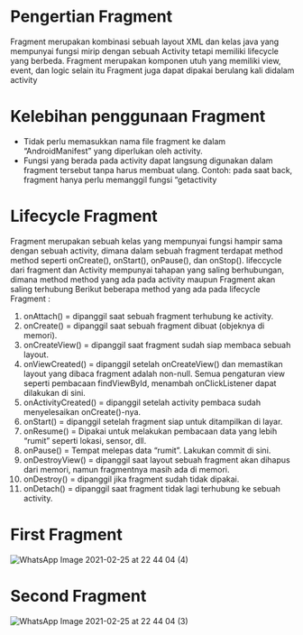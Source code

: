 # Pengertian Fragment
Fragment merupakan kombinasi sebuah layout XML dan kelas java yang mempunyai fungsi mirip dengan sebuah Activity tetapi memiliki lifecycle yang berbeda. Fragment merupakan komponen utuh yang memiliki view, event, dan logic selain itu
Fragment juga dapat dipakai berulang kali didalam activity 

# Kelebihan penggunaan Fragment
- Tidak perlu memasukkan nama file fragment ke dalam “AndroidManifest” yang diperlukan oleh activity.
- Fungsi yang berada pada activity dapat langsung digunakan dalam fragment tersebut tanpa harus membuat ulang. Contoh: pada saat back, fragment hanya perlu memanggil fungsi “getactivity

# Lifecycle Fragment
Fragment merupakan sebuah kelas yang mempunyai fungsi hampir sama dengan sebuah activity, dimana dalam sebuah fragment terdapat method method seperti onCreate(),  onStart(), onPause(), dan onStop(). lifeccycle dari fragment dan Activity mempunyai tahapan yang saling berhubungan, dimana  method method yang ada pada activity maupun Fragment akan saling terhubung
Berikut beberapa method yang ada pada lifecycle Fragment :
1. onAttach() = dipanggil saat sebuah fragment terhubung ke activity.
2. onCreate() = dipanggil saat sebuah fragment dibuat (objeknya di memori).
3. onCreateView() = dipanggil saat fragment sudah siap membaca sebuah layout.
4. onViewCreated() = dipanggil setelah onCreateView() dan memastikan layout yang dibaca fragment adalah non-null. Semua pengaturan view seperti pembacaan findViewById, menambah onClickListener dapat dilakukan di sini.
5. onActivityCreated() = dipanggil setelah activity pembaca sudah menyelesaikan onCreate()-nya.
6. onStart() = dipanggil setelah fragment siap untuk ditampilkan di layar.
7. onResume() = Dipakai untuk melakukan pembacaan data yang lebih “rumit” seperti lokasi, sensor, dll.
8. onPause() = Tempat melepas data “rumit”. Lakukan commit di sini.
9. onDestroyView() = dipanggil saat layout sebuah fragment akan dihapus dari memori, namun fragmentnya masih ada di memori.
10. onDestroy() = dipanggil jika fragment sudah tidak dipakai.
11. onDetach() = dipanggil saat fragment tidak lagi terhubung ke sebuah activity.

# First Fragment
![WhatsApp Image 2021-02-25 at 22 44 04 (4)](https://user-images.githubusercontent.com/54672937/109180905-f5206f80-77bd-11eb-8f89-856194aaa725.jpeg)

# Second Fragment
![WhatsApp Image 2021-02-25 at 22 44 04 (3)](https://user-images.githubusercontent.com/54672937/109180914-f6ea3300-77bd-11eb-8ee0-b935860552b2.jpeg)

